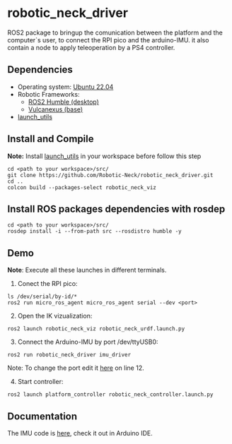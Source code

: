 # robotic_neck_driver
ROS2 package to bringup the comunication between the platform and the computer`s user, to connect the RPI pico and the arduino-IMU. it also contain a node to apply teleoperation by a PS4 controller.
<!--
<p align="center">
  <img width="640" height="480" src="neck_mec_sim.png">
</p>
-->
## Dependencies
* Operating system: [Ubuntu 22.04](https://ubuntu.com/tutorials/install-ubuntu-desktop#1-overview)
* Robotic Frameworks:
  * [ROS2 Humble (desktop)](https://docs.ros.org/en/humble/Installation/Ubuntu-Install-Debians.html)
  * [Vulcanexus (base)](https://docs.vulcanexus.org/en/humble/rst/installation/linux_binary_installation.html)
* [launch_utils](https://github.com/MonkyDCristian/launch_utils)

## Install and Compile
**Note:** Install [launch_utils](https://github.com/MonkyDCristian/launch_utils) in your workspace before follow this step
```
cd <path to your workspace>/src/
git clone https://github.com/Robotic-Neck/robotic_neck_driver.git
cd ..
colcon build --packages-select robotic_neck_viz
```

## Install ROS packages dependencies with rosdep  
```
cd <path to your workspace>/src/
rosdep install -i --from-path src --rosdistro humble -y
```

## Demo
**Note**: Execute all these launches in different terminals.

1. Conect the RPI pico:
```
ls /dev/serial/by-id/*
ros2 run micro_ros_agent micro_ros_agent serial --dev <port>
```

2. Open the IK vizualization:
```
ros2 launch robotic_neck_viz robotic_neck_urdf.launch.py 
```

3. Connect the Arduino-IMU by port /dev/ttyUSB0:
```
ros2 run robotic_neck_driver imu_driver
```
Note: To change the port edit it [here](/robotic_neck_driver/imu_driver.py) on line 12.


4. Start controller:
```
ros2 launch platform_controller robotic_neck_controller.launch.py
```

## Documentation
The IMU code is [here](/arduino/IMU), check it out in Arduino IDE.
